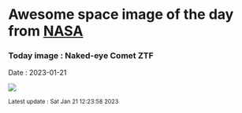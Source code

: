 
# Awesome space image of the day from [NASA](https://api.nasa.gov/)

### Today image : Naked-eye Comet ZTF
Date : 2023-01-21

![](https://apod.nasa.gov/apod/image/2301/ZTF_salamanca1024.jpg)

<small>Latest update : Sat Jan 21 12:23:58 2023</small>
        